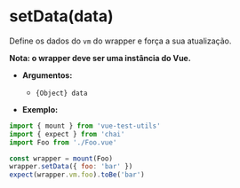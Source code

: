 # setData(data)

Define os dados do `vm` do wrapper e força a sua atualização.

**Nota: o wrapper deve ser uma instância do Vue.**

- **Argumentos:**
  - `{Object} data`

- **Exemplo:**

```js
import { mount } from 'vue-test-utils'
import { expect } from 'chai'
import Foo from './Foo.vue'

const wrapper = mount(Foo)
wrapper.setData({ foo: 'bar' })
expect(wrapper.vm.foo).toBe('bar')
```
